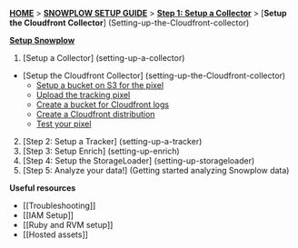 [**HOME**](Home) > [**SNOWPLOW SETUP GUIDE**](setting-up-snowplow) > [**Step 1: Setup a Collector**](setting-up-a-collector) > [**Setup the Cloudfront Collector**] (Setting-up-the-Cloudfront-collector)

[**Setup Snowplow**](Setting-up-Snowplow)  

1. [Setup a Collector] (setting-up-a-collector)  
  - [Setup the Cloudfront Collector] (setting-up-the-Cloudfront-collector)     
    - [Setup a bucket on S3 for the pixel](1-Setup-a-bucket-on-S3-for-the-pixel)  
    - [Upload the tracking pixel](2-upload-the-tracking-pixel)  
    - [Create a bucket for Cloudfront logs](3-create-a-bucket-for-cloudfront-logs)  
    - [Create a Cloudfront distribution](4-create-a-cloudfront-distribution)  
    - [Test your pixel](5-test-your-pixel)  
2. [Step 2: Setup a Tracker] (setting-up-a-tracker)  
3. [Step 3: Setup Enrich] (setting-up-enrich)  
4. [Step 4: Setup the StorageLoader] (setting-up-storageloader)  
5. [Step 5: Analyze your data!] (Getting started analyzing Snowplow data)  

**Useful resources**  

- [[Troubleshooting]]  
- [[IAM Setup]]  
- [[Ruby and RVM setup]]  
- [[Hosted assets]]  
